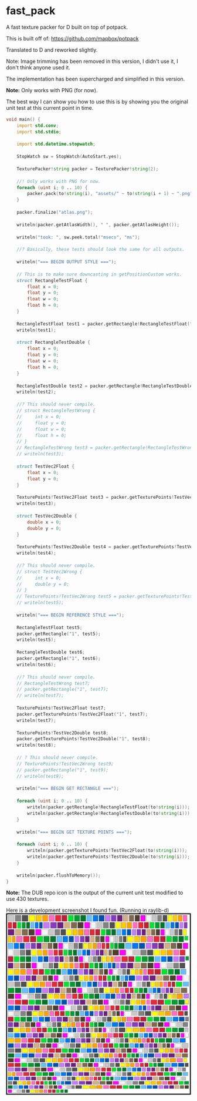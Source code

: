 # fast_pack
 A fast texture packer for D built on top of potpack.

This is built off of: https://github.com/mapbox/potpack

Translated to D and reworked slightly.

Note: Image trimming has been removed in this version, I didn't use it, I don't think anyone used it.

The implementation has been supercharged and simplified in this version.

**Note:** Only works with PNG (for now).

The best way I can show you how to use this is by showing you the original unit test at this current point in time.



```d
void main() {
    import std.conv;
    import std.stdio;

    import std.datetime.stopwatch;

    StopWatch sw = StopWatch(AutoStart.yes);

    TexturePacker!string packer = TexturePacker!string(2);

    //! Only works with PNG for now.
    foreach (uint i; 0 .. 10) {
        packer.pack(to!string(i), "assets/" ~ to!string(i + 1) ~ ".png");
    }

    packer.finalize("atlas.png");

    writeln(packer.getAtlasWidth(), " ", packer.getAtlasHeight());

    writeln("took: ", sw.peek.total!"msecs", "ms");

    //? Basically, these tests should look the same for all outputs.

    writeln("=== BEGIN OUTPUT STYLE ===");

    // This is to make sure downcasting in getPositionCustom works.
    struct RectangleTestFloat {
        float x = 0;
        float y = 0;
        float w = 0;
        float h = 0;
    }

    RectangleTestFloat test1 = packer.getRectangle!RectangleTestFloat("1");
    writeln(test1);

    struct RectangleTestDouble {
        float x = 0;
        float y = 0;
        float w = 0;
        float h = 0;
    }

    RectangleTestDouble test2 = packer.getRectangle!RectangleTestDouble("1");
    writeln(test2);

    //? This should never compile.
    // struct RectangleTestWrong {
    //     int x = 0;
    //     float y = 0;
    //     float w = 0;
    //     float h = 0;
    // }
    // RectangleTestWrong test3 = packer.getRectangle!RectangleTestWrong("1");
    // writeln(test3);

    struct TestVec2Float {
        float x = 0;
        float y = 0;
    }

    TexturePoints!TestVec2Float test3 = packer.getTexturePoints!TestVec2Float("1");
    writeln(test3);

    struct TestVec2Double {
        double x = 0;
        double y = 0;
    }

    TexturePoints!TestVec2Double test4 = packer.getTexturePoints!TestVec2Double("1");
    writeln(test4);

    //? This should never compile.
    // struct TestVec2Wrong {
    //     int x = 0;
    //     double y = 0;
    // }
    // TexturePoints!TestVec2Wrong test5 = packer.getTexturePoints!TestVec2Wrong("1");
    // writeln(test5);

    writeln("=== BEGIN REFERENCE STYLE ===");

    RectangleTestFloat test5;
    packer.getRectangle("1", test5);
    writeln(test5);

    RectangleTestDouble test6;
    packer.getRectangle("1", test6);
    writeln(test6);

    //? This should never compile.
    // RectangleTestWrong test7;
    // packer.getRectangle("1", test7);
    // writeln(test7);

    TexturePoints!TestVec2Float test7;
    packer.getTexturePoints!TestVec2Float("1", test7);
    writeln(test7);

    TexturePoints!TestVec2Double test8;
    packer.getTexturePoints!TestVec2Double("1", test8);
    writeln(test8);

    // ? This should never compile.
    // TexturePoints!TestVec2Wrong test9;
    // packer.getRectangle("1", test9);
    // writeln(test9);

    writeln("=== BEGIN GET RECTANGLE ===");

    foreach (uint i; 0 .. 10) {
        writeln(packer.getRectangle!RectangleTestFloat(to!string(i)));
        writeln(packer.getRectangle!RectangleTestDouble(to!string(i)));
    }

    writeln("=== BEGIN GET TEXTURE POINTS ===");

    foreach (uint i; 0 .. 10) {
        writeln(packer.getTexturePoints!TestVec2Float(to!string(i)));
        writeln(packer.getTexturePoints!TestVec2Double(to!string(i)));
    }

    writeln(packer.flushToMemory());
}
```

**Note:** The DUB repo icon is the output of the current unit test modified to use 430 textures.

Here is a development screenshot I found fun. (Running in raylib-d)
![nosey, eh?](https://raw.githubusercontent.com/jordan4ibanez/jordan4ibanez/refs/heads/main/images/image.png)